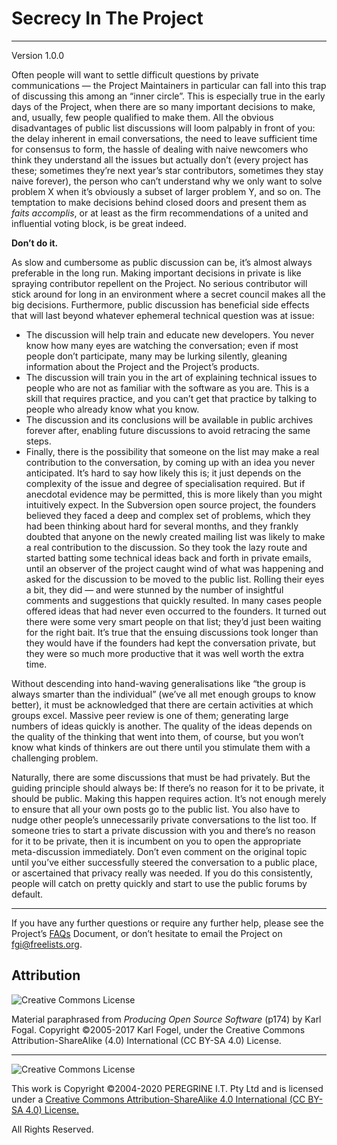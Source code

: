 # Secrecy In The Project

---

Version 1.0.0

Often people will want to settle difficult questions by private communications &mdash; the Project Maintainers in particular can fall into this trap of discussing this among an &ldquo;inner circle&rdquo;. This is especially true in the early days of the Project, when there are so many important decisions to make, and, usually, few people qualified to make them. All the obvious disadvantages of public list discussions will loom palpably in front of you: the delay inherent in email conversations, the need to leave sufficient time for consensus to form, the hassle of dealing with naive newcomers who think they understand all the issues but actually don&rsquo;t (every project has these; sometimes they&rsquo;re next year&rsquo;s star contributors, sometimes they stay naive forever), the person who can&rsquo;t understand why we only want to solve problem X when it&rsquo;s obviously a subset of larger problem Y, and so on. The temptation to make decisions behind closed doors and present them as *faits accomplis*, or at least as the firm recommendations of a united and influential voting block, is be great indeed.

**Don&rsquo;t do it.**

As slow and cumbersome as public discussion can be, it&rsquo;s almost always preferable in the long run. Making important decisions in private is like spraying contributor repellent on the Project. No serious contributor will stick around for long in an environment where a secret council makes all the big decisions. Furthermore, public discussion has beneficial side effects that will last beyond whatever ephemeral technical question was at issue:

- The discussion will help train and educate new developers. You never know how many eyes are watching the conversation; even if most people don&rsquo;t participate, many may be lurking silently, gleaning information about the Project and the Project&rsquo;s products.
- The discussion will train you in the art of explaining technical issues to people who are not as familiar with the software as you are. This is a skill that requires practice, and you can&rsquo;t get that practice by talking to people who already know what you know.
- The discussion and its conclusions will be available in public archives forever after, enabling future discussions to avoid retracing the same steps.
- Finally, there is the possibility that someone on the list may make a real contribution to the conversation, by coming up with an idea you never anticipated. It&rsquo;s hard to say how likely this is; it just depends on the complexity of the issue and degree of specialisation required. But if anecdotal evidence may be permitted, this is more likely than you might intuitively expect. In the Subversion open source project, the founders believed they faced a deep and complex set of problems, which they had been thinking about hard for several months, and they frankly doubted that anyone on the newly created mailing list was likely to make a real contribution to the discussion. So they took the lazy route and started batting some technical ideas back and forth in private emails, until an observer of the project caught wind of what was happening and asked for the discussion to be moved to the public list. Rolling their eyes a bit, they did &mdash; and were stunned by the number of insightful comments and suggestions that quickly resulted. In many cases people offered ideas that had never even occurred to the founders. It turned out there were some very smart people on that list; they&rsquo;d just been waiting for the right bait. It&rsquo;s true that the ensuing discussions took longer than they would have if the founders had kept the conversation private, but they were so much more productive that it was well worth the extra time.

Without descending into hand-waving generalisations like &ldquo;the group is always smarter than the individual&rdquo; (we&rsquo;ve all met enough groups to know better), it must be acknowledged that there are certain activities at which groups excel. Massive peer review is one of them; generating large numbers of ideas quickly is another. The quality of the ideas depends on the quality of the thinking that went into them, of course, but you won&rsquo;t know what kinds of thinkers are out there until you stimulate them with a challenging problem.

Naturally, there are some discussions that must be had privately. But the guiding principle should always be: If there&rsquo;s no reason for it to be private, it should be public. Making this happen requires action. It&rsquo;s not enough merely to ensure that all your own posts go to the public list. You also have to nudge other people&rsquo;s unnecessarily private conversations to the list too. If someone tries to start a private discussion with you and there&rsquo;s no reason for it to be private, then it is incumbent on you to open the appropriate meta-discussion immediately. Don&rsquo;t even comment on the original topic until you&rsquo;ve either successfully steered the conversation to a public place, or ascertained that privacy really was needed. If you do this consistently, people will catch on pretty quickly and start to use the public forums by default.

---

If you have any further questions or require any further help, please see the Project&rsquo;s [FAQs](https://github.com/Dulux-Oz/FGI/master/Project_Documentation/FAQs.md) Document, or don&rsquo;t hesitate to email the Project on <fgi@freelists.org>.

## Attribution

![Creative Commons License](https://i.creativecommons.org/l/by-sa/4.0/88x31.png "Creative Commons License")

Material paraphrased from *Producing Open Source Software* (p174) by Karl Fogal. Copyright &copy;2005-2017 Karl Fogel, under the Creative Commons Attribution-ShareAlike (4.0) International (CC BY-SA 4.0) License.

---

![Creative Commons License](https://i.creativecommons.org/l/by-sa/4.0/88x31.png "Creative Commons License")

This work is Copyright &copy;2004-2020 PEREGRINE I.T. Pty Ltd and is licensed under a [Creative Commons Attribution-ShareAlike 4.0 International (CC BY-SA 4.0) License.](https://creativecommons.org/licenses/by-sa/4.0/)

All Rights Reserved.
